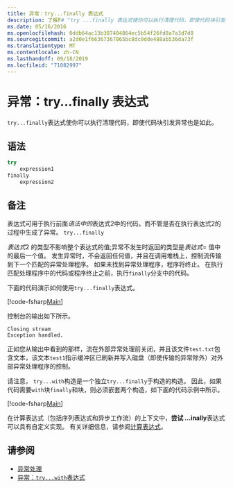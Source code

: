 ```yaml
---
title: 异常：try...finally 表达式
description: 了解F# "try ...finally 表达式使你可以执行清理代码，即使代码块引发异常也是如此。
ms.date: 05/16/2016
ms.openlocfilehash: 0ddb64ac13b307404864ec5b54f26fd8a7a3d7d8
ms.sourcegitcommit: a2d0e1f66367367065bc8dc0dde488ab536da73f
ms.translationtype: MT
ms.contentlocale: zh-CN
ms.lasthandoff: 09/18/2019
ms.locfileid: "71082997"
---
```

# <a name="exceptions-the-tryfinally-expression"></a>异常：try...finally 表达式

`try...finally`表达式使你可以执行清理代码，即使代码块引发异常也是如此。

## <a name="syntax"></a>语法

```fsharp
try
    expression1
finally
    expression2
```

## <a name="remarks"></a>备注

表达式可用于执行前面*语法中的*表达式2中的代码，而不管是否在执行表达式2的过程中生成了异常。 `try...finally`

*表达式*2 的类型不影响整个表达式的值;异常不发生时返回的类型是*表达式*= 值中的最后一个值。 发生异常时，不会返回任何值，并且在调用堆栈上，控制流传输到下一个匹配的异常处理程序。 如果未找到异常处理程序，程序将终止。 在执行匹配处理程序中的代码或程序终止之前，执行`finally`分支中的代码。

下面的代码演示如何使用`try...finally`表达式。

[!code-fsharp[Main](~/samples/snippets/fsharp/lang-ref-2/snippet5701.fs)]

控制台的输出如下所示。

```console
Closing stream
Exception handled.
```

正如您从输出中看到的那样，流在外部异常处理前关闭，并且该文件`test.txt`包含文本，该文本`test1`指示缓冲区已刷新并写入磁盘（即使传输的异常除外）对外部异常处理程序的控制。

请注意， `try...with`构造是一个独立`try...finally`于构造的构造。 因此，如果代码需要`with`块`finally`和块，则必须嵌套两个构造，如下面的代码示例中所示。

[!code-fsharp[Main](~/samples/snippets/fsharp/lang-ref-2/snippet5702.fs)]

在计算表达式（包括序列表达式和异步工作流）的上下文中，**尝试 ...inally**表达式可以具有自定义实现。 有关详细信息，请参阅[计算表达式](../computation-expressions.md)。

## <a name="see-also"></a>请参阅

- [异常处理](index.md)
- [异常：`try...with`表达式](the-try-with-expression.md)
